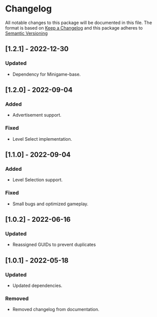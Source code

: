 # Changelog

All notable changes to this package will be documented in this file.
The format is based on [Keep a Changelog](https://keepachangelog.com/en/1.0.0/) and this package adheres to [Semantic Versioning](https://semver.org/)

## [1.2.1] - 2022-12-30
### Updated
- Dependency for Minigame-base.

## [1.2.0] - 2022-09-04
### Added
- Advertisement support.
### Fixed
- Level Select implementation.

## [1.1.0] - 2022-09-04
### Added
- Level Selection support.
### Fixed
- Small bugs and optimized gameplay.

## [1.0.2] - 2022-06-16
### Updated
- Reassigned GUIDs to prevent duplicates

## [1.0.1] - 2022-05-18
### Updated
- Updated dependencies.
### Removed
- Removed changelog from documentation.